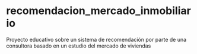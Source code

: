# recomendacion_mercado_inmobiliario
Proyecto educativo sobre un sistema de recomendación por parte de una consultora basado en un estudio del mercado de viviendas
